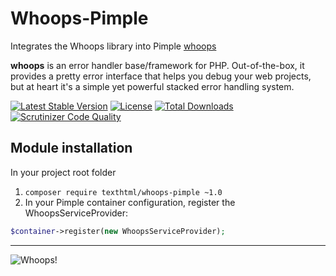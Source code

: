 # Whoops-Pimple

Integrates the Whoops library into Pimple [whoops](https://github.com/filp/whoops)

**whoops** is an error handler base/framework for PHP. Out-of-the-box, it
provides a pretty error interface that helps you debug your web projects, 
but at heart it's a simple yet powerful stacked error handling system.

[![Latest Stable Version](https://poser.pugx.org/texthtml/whoops-pimple/v/stable.svg)](https://packagist.org/packages/texthtml/whoops-pimple)
[![License](https://poser.pugx.org/texthtml/whoops-pimple/license.svg)](https://packagist.org/packages/texthtml/whoops-pimple)
[![Total Downloads](https://poser.pugx.org/texthtml/whoops-pimple/downloads.svg)](https://packagist.org/packages/texthtml/whoops-pimple)
[![Scrutinizer Code Quality](https://scrutinizer-ci.com/g/texthtml/whoops-pimple/badges/quality-score.png?b=master)](https://scrutinizer-ci.com/g/texthtml/whoops-pimple/?branch=master)

## Module installation

In your project root folder

1. `composer require texthtml/whoops-pimple ~1.0`
2. In your Pimple container configuration, register the WhoopsServiceProvider:

```php
$container->register(new WhoopsServiceProvider);
```

-----

![Whoops!](http://i.imgur.com/xiZ1tUU.png)
